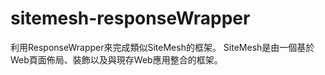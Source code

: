 # sitemesh-responseWrapper
利用ResponseWrapper來完成類似SiteMesh的框架。
SiteMesh是由一個基於Web頁面佈局、裝飾以及與現存Web應用整合的框架。

